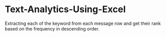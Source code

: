 # Text-Analytics-Using-Excel
Extracting each of the keyword from each message row and get their rank based on the frequency in descending order.
